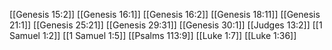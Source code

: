 [[Genesis 15:2]]
[[Genesis 16:1]]
[[Genesis 16:2]]
[[Genesis 18:11]]
[[Genesis 21:1]]
[[Genesis 25:21]]
[[Genesis 29:31]]
[[Genesis 30:1]]
[[Judges 13:2]]
[[1 Samuel 1:2]]
[[1 Samuel 1:5]]
[[Psalms 113:9]]
[[Luke 1:7]]
[[Luke 1:36]]
